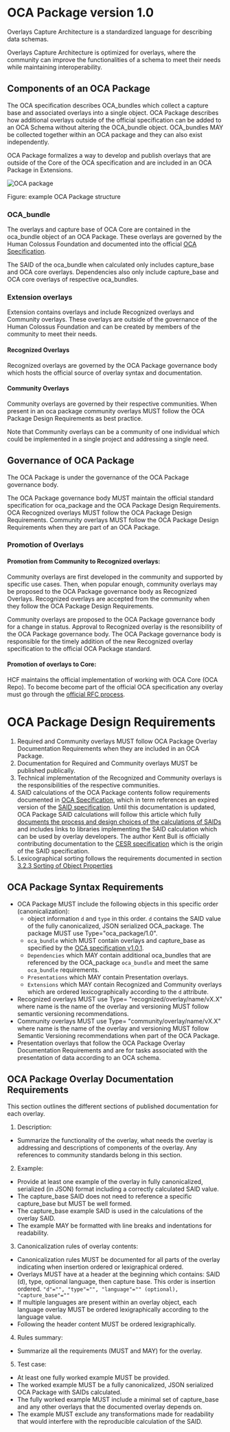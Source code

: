 # OCA Package version 1.0

Overlays Capture Architecture is a standardized language for describing data schemas.

Overlays Capture Architecture is optimized for overlays, where the community can improve the functionalities of a schema to meet their needs while maintaining interoperability.

## Components of an OCA Package

The OCA specification describes OCA_bundles which collect a capture base and associated overlays into a single object. OCA Package describes how additional overlays outside of the official specification can be added to an OCA Schema without altering the OCA_bundle object. OCA_bundles MAY be collected together within an OCA package and they can also exist independently.

OCA Package formalizes a way to develop and publish overlays that are outside of the Core of the OCA specification and are included in an OCA Package in Extensions.

![OCA package](https://github.com/carlyh-micb/OCA_package/blob/main/package.png)

Figure: example OCA Package structure

### OCA_bundle
The overlays and capture base of OCA Core are contained in the oca_bundle object of an OCA Package. These overlays are governed by the Human Colossus Foundation and documented into the official [OCA Specification](http://oca.colossi.network/specification/).

The SAID of the oca_bundle when calculated only includes capture_base and OCA core overlays. Dependencies also only include capture_base and OCA core overlays of respective oca_bundles.

### Extension overlays
Extension contains overlays and include Recognized overlays and Community overlays. These overlays are outside of the governance of the Human Colossus Foundation and can be created by members of the community to meet their needs.

#### Recognized Overlays
Recognized overlays are governed by the OCA Package governance body which hosts the official source of overlay syntax and documentation.

#### Community Overlays
Community overlays are governed by their respective communities. When present in an oca package community overlays MUST follow the OCA Package Design Requirements as best practice.

Note that Community overlays can be a community of one individual which could be implemented in a single project and addressing a single need.

## Governance of OCA Package

The OCA Package is under the governance of the OCA Package governance body.

The OCA Package governance body MUST maintain the official standard specification for oca_package and the OCA Package Design Requirements. OCA Recognized overlays MUST follow the OCA Package Design Requirements. Community overlays MUST follow the OCA Package Design Requirements when they are part of an OCA Package.

### Promotion of Overlays
#### Promotion from Community to Recognized overlays: 
Community overlays are first developed in the community and supported by specific use cases. Then, when popular enough, community overlays may be proposed to the OCA Package governance body as Recognized Overlays. Recognized overlays are accepted from the community when they follow the OCA Package Design Requirements.

Community overlays are proposed to the OCA Package governance body for a change in status. Approval to Recognized overlay is the resonsibility of the OCA Package governance body. The OCA Package governance body is responsible for the timely addition of the new Recognized overlay specification to the official OCA Package standard. 

#### Promotion of overlays to Core: 
HCF maintains the official implementation of working with OCA Core (OCA Repo). To become become part of the official OCA specification any overlay must go through the [official RFC process](https://github.com/the-human-colossus-foundation/oca-spec/blob/master/README.md).

# OCA Package Design Requirements
1. Required and Community overlays MUST follow OCA Package Overlay Documentation Requirements when they are included in an OCA Package.
2. Documentation for Required and Community overlays MUST be published publically. 
3. Technical implementation of the Recognized and Community overlays is the responsibilities of the respective communities.
4. SAID calculations of the OCA Package contents follow requirements documented in [OCA Specification](http://oca.colossi.network/specification/), which in term references an expired version of the [SAID specification](https://datatracker.ietf.org/doc/html/draft-ssmith-said). Until this documentation is updated, OCA Package SAID calculations will follow this article which fully [documents the process and design choices of the calculations of SAIDs](https://kentbull.com/2024/09/22/keri-series-understanding-self-addressing-identifiers-said/) and includes links to libraries implementing the SAID calculation which can be used by overlay developers. The author Kent Bull is officially contributing documentation to the [CESR specification](https://trustoverip.github.io/tswg-cesr-specification/) which is the origin of the SAID specification.
5. Lexicographical sorting follows the requirements documented in section [3.2.3 Sorting of Object Properties](https://www.rfc-editor.org/rfc/rfc8785#section-3.2.3)

## OCA Package Syntax Requirements
- OCA Package MUST include the following objects in this specific order (canonicalization):
	- object information `d` and `type` in this order. `d` contains the SAID value of the fully canonicalized, JSON serialized OCA_package. The package MUST use Type="oca_package/1.0".
	- `oca_bundle` which MUST contain overlays and capture_base as specified by the [OCA specification v1.0.1](http://oca.colossi.network/specification/).
	- `Dependencies` which MAY contain additional oca_bundles that are referenced by the OCA_package `oca_bundle` and meet the same `oca_bundle` requirements.
	- `Presentations` which MAY contain Presentation overlays.
	- `Extensions` which MAY contain Recognized and Community overlays which are ordered lexicographically according to the `d` attribute.
- Recognized overlays MUST use Type= "recognized/overlay/name/vX.X" where name is the name of the overlay and versioning MUST follow semantic versioning recommendations.
- Community overlays MUST use Type= "community/overlay/name/vX.X" where name is the name of the overlay and versioning MUST follow Semantic Versioning recommendations when part of the OCA Package.
- Presentation overlays that follow the OCA Package Overlay Documentation Requirements and are for tasks associated with the presentation of data according to an OCA schema.


## OCA Package Overlay Documentation Requirements
This section outlines the different sections of published documentation for each overlay. 
1.	Description:
 - Summarize the functionality of the overlay, what needs the overlay is addressing and descriptions of components of the overlay. Any references to community standards belong in this section.
2.	Example: 
 - Provide at least one example of the overlay in fully canonicalized, serialized (in JSON) format including a correctly calculated SAID value. 
 - The capture_base SAID does not need to reference a specific capture_base but MUST be well formed. 
 - The capture_base example SAID is used in the calculations of the overlay SAID. 
 - The example MAY be formatted with line breaks and indentations for readability.
3.	Canonicalization rules of overlay contents:
 - Canonicalization rules MUST be documented for all parts of the overlay indicating when insertion ordered or lexigraphical ordered. 
 - Overlays MUST have at a header at the beginning which contains: SAID (d), type, optional language, then capture base. This order is insertion ordered. `"d"="", "type"="", "language"="" (optional), "capture_base"=""`
 - If multiple languages are present within an overlay object, each language overlay MUST be ordered lexigraphically according to the language value.
 - Following the header content MUST be ordered lexigraphically. 
4.	Rules summary: 
 - Summarize all the requirements (MUST and MAY) for the overlay.
5.	Test case: 
 - At least one fully worked example MUST be provided.
 - The worked example MUST be a fully canonicalized, JSON serialized OCA Package with SAIDs calculated. 
 - The fully worked example MUST include a minimal set of capture_base and any other overlays that the documented overlay depends on. 
 - The example MUST exclude any transformations made for readability that would interfere with the reproducible calculation of the SAID.



